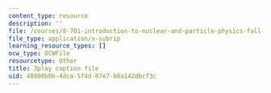 ```yaml
---
content_type: resource
description: ''
file: /courses/8-701-introduction-to-nuclear-and-particle-physics-fall-2020/48800b0b4dca5f4d87e7b8a142dbcf3c_ORG6YD9P8WM.vtt
file_type: application/x-subrip
learning_resource_types: []
ocw_type: OCWFile
resourcetype: Other
title: 3play caption file
uid: 48800b0b-4dca-5f4d-87e7-b8a142dbcf3c
---
```

